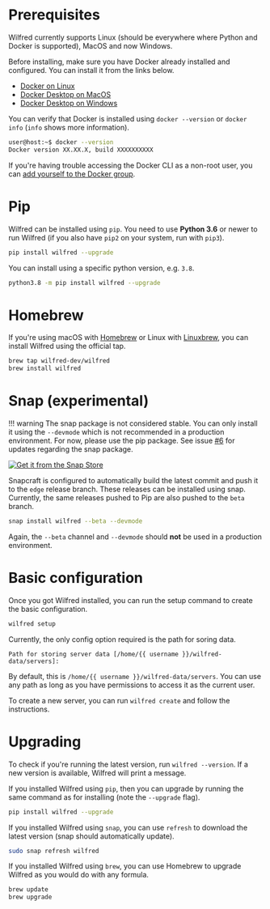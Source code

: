# Prerequisites

Wilfred currently supports Linux (should be everywhere where Python and Docker is supported), MacOS and now Windows.

Before installing, make sure you have Docker already installed and configured. You can install it from the links below.

* [Docker on Linux](https://docs.docker.com/install/)
* [Docker Desktop on MacOS](https://docs.docker.com/docker-for-mac/install/)
* [Docker Desktop on Windows](https://docs.docker.com/docker-for-windows/install/)

You can verify that Docker is installed using `docker --version` or `docker info` (`info` shows more information).

```bash
user@host:~$ docker --version
Docker version XX.XX.X, build XXXXXXXXXX
```

If you're having trouble accessing the Docker CLI as a non-root user, you can [add yourself to the Docker group](https://docs.docker.com/install/linux/linux-postinstall/#manage-docker-as-a-non-root-user).

# Pip

Wilfred can be installed using `pip`. You need to use **Python 3.6** or newer to run Wilfred (if you also have `pip2` on your system, run with `pip3`).

```bash
pip install wilfred --upgrade
```

You can install using a specific python version, e.g. `3.8`.

```bash
python3.8 -m pip install wilfred --upgrade
```

# Homebrew

If you're using macOS with [Homebrew](https://brew.sh) or Linux with [Linuxbrew](https://docs.brew.sh/Homebrew-on-Linux), you can install Wilfred using the official tap.

```bash
brew tap wilfred-dev/wilfred
brew install wilfred
```

# Snap (experimental)

!!! warning
    The snap package is not considered stable. You can only install it using the `--devmode` which is not recommended in a production environment. For now, please use the pip package. See issue [#6](https://github.com/wilfred-dev/wilfred/issues/6) for updates regarding the snap package.

[![Get it from the Snap Store](https://snapcraft.io/static/images/badges/en/snap-store-black.svg)](https://snapcraft.io/wilfred)

Snapcraft is configured to automatically build the latest commit and push it to the `edge` release branch. These releases can be installed using snap. Currently, the same releases pushed to Pip are also pushed to the `beta` branch.

```bash
snap install wilfred --beta --devmode
```

Again, the `--beta` channel and `--devmode` should **not** be used in a production environment.

# Basic configuration

Once you got Wilfred installed, you can run the setup command to create the basic configuration.

```bash
wilfred setup
```

Currently, the only config option required is the path for soring data.

```text
Path for storing server data [/home/{{ username }}/wilfred-data/servers]:
```

By default, this is `/home/{{ username }}/wilfred-data/servers`. You can use any path as long as you have permissions to access it as the current user.

To create a new server, you can run `wilfred create` and follow the instructions.

# Upgrading

To check if you're running the latest version, run `wilfred --version`. If a new version is available, Wilfred will print a message.

If you installed Wilfred using `pip`, then you can upgrade by running the same command as for installing (note the `--upgrade` flag).

```bash
pip install wilfred --upgrade
```

If you installed Wilfred using `snap`, you can use `refresh` to download the latest version (snap should automatically update).

```bash
sudo snap refresh wilfred
```

If you installed Wilfred using `brew`, you can use Homebrew to upgrade Wilfred as you would do with any formula.

```bash
brew update
brew upgrade
```
